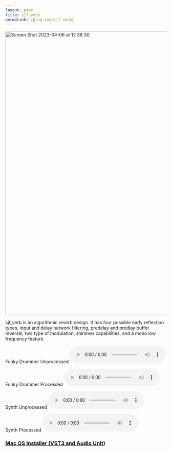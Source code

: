 ```yaml
---
layout: page
title: sjf_verb
permalink: /plug-ins/sjf_verb/
---
```

<img width="884" alt="Screen Shot 2023-04-06 at 12 38 30" src="https://user-images.githubusercontent.com/12850558/230365942-f94128f9-32ae-4d48-92de-47f7e8015ffc.png">


sjf_verb is an algorithmic reverb design. 
It has four possible early reflection types, input and delay network filtering, predelay and predlay buffer reversal, two type of modulation, shimmer capabilities, and a mono low frequency feature.

Funky Drummer Unprocessed
<audio controls>
<source src="/MP3s/funkyDummer160.mp3" type="audio/mp3">
</audio>

Funky Drummer Processed
<audio controls>
<source src="/MP3s/funkyDrummerRev.mp3" type="audio/mp3">
</audio>

Synth Unprocessed
<audio controls>
<source src="/MP3s/synthUnprocessed2.mp3" type="audio/mp3">
</audio>

Synth Processed
<audio controls>
<source src="/MP3s/synth2Rev.mp3" type="audio/mp3">
</audio>

### [Mac OS Installer (VST3 and Audio Unit)](https://drive.google.com/file/d/1G2FlqaL7k5ePSL9Nj0ROjffNeWtjyjEi/view?usp=sharing)
